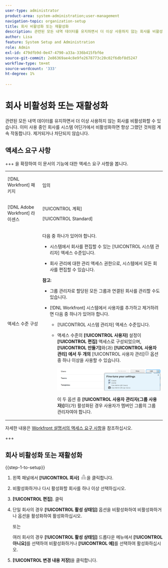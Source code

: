 ```yaml
---
user-type: administrator
product-area: system-administration;user-management
navigation-topic: organization-setup
title: 회사 비활성화 또는 재활성화
description: 관련된 모든 내역 데이터를 유지하면서 더 이상 사용하지 않는 회사를 비활성화할 수 있습니다. 이미 사용 중인 회사를 시스템 어딘가에서 비활성화하면 항상 그랬던 것처럼 계속 작동합니다. 제거되거나 차단되지 않습니다.
author: Lisa
feature: System Setup and Administration
role: Admin
exl-id: 479dfb9d-0e47-4790-a33a-336b415fbf6e
source-git-commit: 2e86369ae4c8e9fe2678773c20c02f6dbf8d5247
workflow-type: tm+mt
source-wordcount: '333'
ht-degree: 1%

---
```


# 회사 비활성화 또는 재활성화

<!--<span class="preview">The highlighted information on this page refers to functionality not yet generally available. It is available only in the Preview Sandbox environment, and is being released in a phased rollout to Production.</span>-->

관련된 모든 내역 데이터를 유지하면서 더 이상 사용하지 않는 회사를 비활성화할 수 있습니다. 이미 사용 중인 회사를 시스템 어딘가에서 비활성화하면 항상 그랬던 것처럼 계속 작동합니다. 제거되거나 차단되지 않습니다.

## 액세스 요구 사항

+++ 을 확장하여 이 문서의 기능에 대한 액세스 요구 사항을 봅니다.

<table style="table-layout:auto">
 <tbody> 
  <tr> 
   <td> <p>[!DNL Workfront] 패키지</p> </td> 
   <td><p>임의</p>
   </td> 
  </tr> 
  <tr> 
   <td> <p>[!DNL Adobe Workfront] 라이센스</p> </td> 
   <td><p>[!UICONTROL 계획]</p>
   <p>[!UICONTROL Standard]</p>
   </td> 
  </tr>
  <tr> 
   <td>액세스 수준 구성</td> 
  <td> <p>다음 중 하나가 있어야 합니다.</p> 
    <ul> 
     <li> <p>시스템에서 회사를 편집할 수 있는 [!UICONTROL 시스템 관리자] 액세스 수준입니다.</p> </li> 
     <li> <p>회사 관리에 대한 관리 액세스 권한으로, 시스템에서 모든 회사를 편집할 수 있습니다.</p> </li> 
    </ul> <p><b>참고</b>:
     <ul> 
      <li> <p>그룹 관리자로 할당된 모든 그룹과 연결된 회사를 관리할 수도 있습니다.</p> </li> 
      <li> <p>[!DNL Workfront] 시스템에서 사용자를 추가하고 제거하려면 다음 중 하나가 있어야 합니다.</p> 
       <ul> 
        <li> <p>[!UICONTROL 시스템 관리자] 액세스 수준입니다. </p> </li> 
        <li> <p>액세스 수준의 <b>[!UICONTROL 사용자]</b> 설정이 <b>[!UICONTROL 편집]</b> 액세스로 구성되었으며, <b>[!UICONTROL 만들기]</b>와(과) <b>[!UICONTROL 사용자 관리]</b> <b>에서 두 개의 </b>[!UICONTROL 사용자 관리]<img src="assets/gear-icon-in-access-levels.png"> 옵션 중 하나 이상을 사용할 수 있습니다. </p> <p> <img src="assets/access-req-users.png"> </p> <p>이 두 옵션 중 <b>[!UICONTROL 사용자 관리자(그룹 사용자)]</b>이(가) 활성화된 경우 사용자가 멤버인 그룹의 그룹 관리자여야 합니다.</p> </li> 
       </ul>
       </li> 
     </ul> </p> </td>
  </tr> 
 </tbody> 
</table>

자세한 내용은 [Workfront 설명서의 액세스 요구 사항](/help/quicksilver/administration-and-setup/add-users/access-levels-and-object-permissions/access-level-requirements-in-documentation.md)을 참조하십시오.

+++

## 회사 비활성화 또는 재활성화

{{step-1-to-setup}}

1. 왼쪽 패널에서 **[!UICONTROL 회사]** ![회사 아이콘](assets/companies-icon-left-panel.png)을 클릭합니다.

1. 비활성화하거나 다시 활성화할 회사를 하나 이상 선택하십시오.
1. **[!UICONTROL 편집]**.<!--MAKE THIS A SEPARATE NUMBERED LINE<span class="preview">(Conditional) In the Preview environment, disable the **[!UICONTROL Is Active]** option to deactivate it, or enable the option to activate it.</span>--> 클릭
1. 단일 회사의 경우 **[!UICONTROL 활성 상태임]** 옵션을 비활성화하여 비활성화하거나 옵션을 활성화하여 활성화하십시오. <!--ADD TO THE FRONT OF THIS SENTENCE In the Production environment, -->

   또는

   여러 회사의 경우 **[!UICONTROL 활성 상태임]** 드롭다운 메뉴에서 **[!UICONTROL 아니요]**&#x200B;를 선택하여 비활성화하거나 **[!UICONTROL 예]**&#x200B;를 선택하여 활성화하십시오.

1. **[!UICONTROL 변경 내용 저장]**&#x200B;을 클릭합니다.
